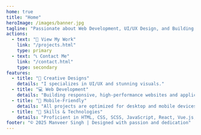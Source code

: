 ```yaml
---
home: true
title: "Home"
heroImage: /images/banner.jpg
tagline: "Passionate about Web Development, UI/UX Design, and Building Scalable Digital Experiences."
actions:
  - text: "📂 View My Work"
    link: "/projects.html"
    type: primary
  - text: "📞 Contact Me"
    link: "/contact.html"
    type: secondary
features:
  - title: "🎨 Creative Designs"
    details: "I specializes in UI/UX and stunning visuals."
  - title: "💻 Web Development"
    details: "Building responsive, high-performance websites and applications."
  - title: "📱 Mobile-Friendly"
    details: "All projects are optimized for desktop and mobile devices."
  - title: "🚀 Skills & Technologies"
    details: "Proficient in HTML, CSS, SCSS, JavaScript, React, Vue.js, VuePress, and more!"
footer: "© 2025 Manveer Singh | Designed with passion and dedication"
---
```

